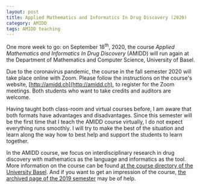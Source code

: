 ```yaml
---
layout: post
title: Applied Mathematics and Informatics In Drug Discovery (2020)
category: AMIDD
tags: AMIDD teaching
---
```


One more week to go: on September 18<sup>th</sup>, 2020, the course *Applied Mathematics
and Informatics In Drug Discovery* (AMIDD) will run again at the Department of
Mathematics and Computer Science, University of Basel.

Due to the coronavirus pandemic, the course in the fall semester 2020 will take
place online with Zoom. Please follow the instructions on the course's website,
[http://amidd.ch](http://amidd.ch), to register for the Zoom meetings. Both
students who want to take credits and auditors are welcome.

Having taught both class-room and virtual courses before, I am aware that both
formats have advantages and disadvantages. Since this semester will be the first
time that I teach the AMIDD course virtually, I do not expect everything runs
smoothly. I will try to make the best of the situation and learn along the way
how to best help and support the students to learn together.

In the AMIDD course, we focus on interdisciplinary research in drug discovery
with mathematics as the language and informatics as the tool. More information
on the course can be found [at the course directory of the University
Basel](https://vorlesungsverzeichnis.unibas.ch/de/recherche?id=251981). And if
you want to get an impression of the course, [the archived page of the 2019
semester](https://accio.github.io/AMIDD/archive/README-2019.html) may be of
help.
